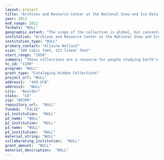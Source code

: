 ```yaml
--- 
layout: project 
title: "Archives and Resource Center at the National Snow and Ice Data Center/ Our Melting Past: Accessing the Hidden History of Climate Change"
year: 2013
end_range: 2012
formats: "NULL"
geographic_extant: "The scope of the collection is global, but concentrated on the poles and glaciated areas."
institution: "Archives and Resource Center at the National Snow and Ice Data Center"
institution_type: "NULL"
primary_contact: "Allaina Wallace"
size: "108 cubic feet, 121 linear feet"
start_range: "1850"
summary: "These collections are a resource for people studying Earth's frozen regions, the history of science, or past climate related to the Earth's frozen regions. Included are materials from early expeditions to Alaska, the Alps, South and Central America, and Greenland. These materials include thousands of maps, photographic prints, glass plate negatives, color slides, ice charts, and 38 cu ft of manuscript materials. Some examples include the field notebooks, manuscript collection, maps, and glass plate negatives and prints of Harry Fielding Reid (1859-1944), considered to be America's first geophysicist. These field notebooks contain not only scientific data but also personal accounts of daily life on the expedition, detailed sketches of glaciers and records of each photograph taken during the trip. Also included are the records of William S. Cooper (1884-1978), who chaired a committee of the Ecological Society of America, which was instrumental in the creation of Glacier Bay National Monument (now a National Park); the field notebooks and photographs of Lawrence Martin (1880-1955), who spent time in the early 1900s on expeditions to Alaska and from 1924-1946 served as Chief of the Division of Maps at the Library of Congress; nearly 500 photographs donated by Bradford Washburn, pioneering mountain photographer and cartographer; National Park Service glacier survey reports covering 7 parks over 56 years; historic films of hikes to Arapahoe Glacier and Long's Peak."
hc_id: "1109"
program: "NULL"
grant_type: "Cataloging Hidden Collections"
project_url: "NULL"
address1:  "449 UCB"
address2:  "NULL"
city:  "Boulder"
state:  "CO"
zip: "80309"
repository_url:  "NULL"
funded:  "FALSE"
p1_institution:  "NULL"
p2_name:  "NULL"
p2_institution:  "NULL"
p3_name:  "NULL"
p3_institution:  "NULL"
material_string: "NULL"
collaborating_institution:  "NULL"
grant_amount:  "NULL"
material_description:  "NULL"
---
```

